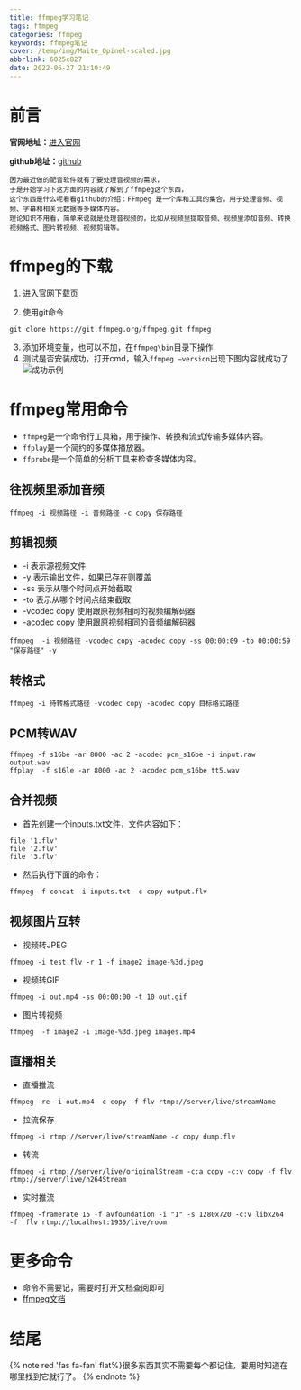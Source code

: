 ```yaml
---
title: ffmpeg学习笔记
tags: ffmpeg
categories: ffmpeg
keywords: ffmpeg笔记
cover: /temp/img/Maite_Opinel-scaled.jpg
abbrlink: 6025c827
date: 2022-06-27 21:10:49
---
```


# 前言

**官网地址：**[进入官网](https://ffmpeg.org/)

**github地址：**[github](https://github.com/FFmpeg/FFmpeg)


```
因为最近做的配音软件就有了要处理音视频的需求，
于是开始学习下这方面的内容就了解到了ffmpeg这个东西，
这个东西是什么呢看看github的介绍：FFmpeg 是一个库和工具的集合，用于处理音频、视频、字幕和相关元数据等多媒体内容。
理论知识不用看，简单来说就是处理音视频的，比如从视频里提取音频、视频里添加音频、转换视频格式、图片转视频、视频剪辑等。
```

# ffmpeg的下载

1. [进入官网下载页](https://ffmpeg.org/download.html)

2. 使用git命令
```
git clone https://git.ffmpeg.org/ffmpeg.git ffmpeg
```
3. 添加环境变量，也可以不加，在`ffmpeg\bin`目录下操作
4. 测试是否安装成功，打开cmd，输入`ffmpeg –version`出现下图内容就成功了
![成功示例](/img/ffmpeg_1.png)

# ffmpeg常用命令

- `ffmpeg`是一个命令行工具箱，用于操作、转换和流式传输多媒体内容。
- `ffplay`是一个简约的多媒体播放器。
- `ffprobe`是一个简单的分析工具来检查多媒体内容。

## 往视频里添加音频

```
ffmpeg -i 视频路径 -i 音频路径 -c copy 保存路径
```
## 剪辑视频
* -i 表示源视频文件
* -y 表示输出文件，如果已存在则覆盖
* -ss 表示从哪个时间点开始截取
* -to 表示从哪个时间点结束截取
* -vcodec copy 使用跟原视频相同的视频编解码器
* -acodec copy 使用跟原视频相同的音频编解码器

```
ffmpeg  -i 视频路径 -vcodec copy -acodec copy -ss 00:00:09 -to 00:00:59 "保存路径" -y
```
## 转格式

```
ffmpeg -i 待转格式路径 -vcodec copy -acodec copy 目标格式路径
```
## PCM转WAV

```
ffmpeg -f s16be -ar 8000 -ac 2 -acodec pcm_s16be -i input.raw output.wav
ffplay  -f s16le -ar 8000 -ac 2 -acodec pcm_s16be tt5.wav
```
## 合并视频
* 首先创建一个inputs.txt文件，文件内容如下：

```
file '1.flv'
file '2.flv'
file '3.flv'
```
* 然后执行下面的命令：

```
ffmpeg -f concat -i inputs.txt -c copy output.flv
```
## 视频图片互转
* 视频转JPEG

```
ffmpeg -i test.flv -r 1 -f image2 image-%3d.jpeg
```
* 视频转GIF

```
ffmpeg -i out.mp4 -ss 00:00:00 -t 10 out.gif
```
* 图片转视频

```
ffmpeg  -f image2 -i image-%3d.jpeg images.mp4
```
## 直播相关
* 直播推流

```
ffmpeg -re -i out.mp4 -c copy -f flv rtmp://server/live/streamName
```
* 拉流保存

```
ffmpeg -i rtmp://server/live/streamName -c copy dump.flv
```
* 转流

```
ffmpeg -i rtmp://server/live/originalStream -c:a copy -c:v copy -f flv rtmp://server/live/h264Stream
```
* 实时推流

```
ffmpeg -framerate 15 -f avfoundation -i "1" -s 1280x720 -c:v libx264  -f  flv rtmp://localhost:1935/live/room
```

# 更多命令

- 命令不需要记，需要时打开文档查阅即可
- [ffmpeg文档](https://ffmpeg.org/ffmpeg.html)

# 结尾

{% note red 'fas fa-fan' flat%}很多东西其实不需要每个都记住，要用时知道在哪里找到它就行了。 {% endnote %}
